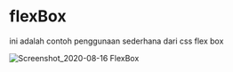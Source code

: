 # flexBox
 ini adalah contoh penggunaan sederhana dari css flex box

![Screenshot_2020-08-16 FlexBox](https://user-images.githubusercontent.com/69652948/90323170-b3e61200-df87-11ea-88ca-8fcbb32cbf15.png)
